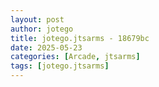 ```yaml
---
layout: post
author: jotego
title: jotego.jtsarms - 18679bc
date: 2025-05-23
categories: [Arcade, jtsarms]
tags: [jotego.jtsarms]
---
```


